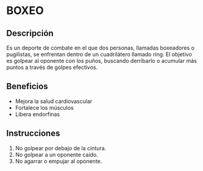 # BOXEO

## Descripción
Es un deporte de combate en el que dos personas, llamadas boxeadores o pugilistas, se enfrentan dentro de un cuadrilátero llamado ring. El objetivo es golpear al oponente con los puños, buscando derribarlo o acumular más puntos a través de golpes efectivos. 

## Beneficios
- Mejora la salud cardiovascular
- Fortalece los músculos
- Libera endorfinas

## Instrucciones 
1. No golpear por debajo de la cintura.
2. No golpear a un oponente caído.
3. No agarrar o empujar al oponente.

